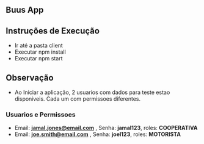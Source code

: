 ## Buus App

## Instruções de Execução
 - Ir até a pasta client
 - Executar npm install
 - Executar npm start

## Observação
 - Ao Iniciar a aplicação, 2 usuarios com dados para teste estao disponiveis.
 Cada um com permissoes diferentes.

 ### Usuarios e Permissoes
 - Email: **jamal.jones@email.com** , Senha: **jamal123**, roles: **COOPERATIVA**
 - Email: **joe.smith@email.com** , Senha: **joel123**, roles: **MOTORISTA**